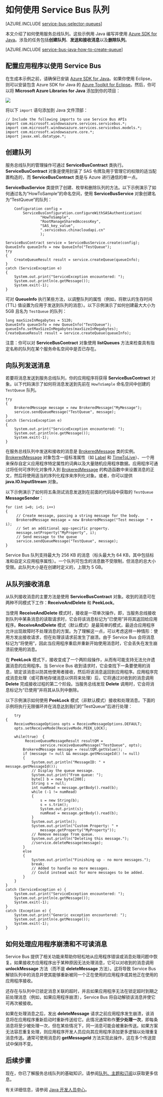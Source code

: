 <properties
	pageTitle="如何通过 Java 使用服务总线队列 | Azure"
	description="了解如何在 Azure 中使用 Service Bus 队列。用 Java 编写的代码示例。"
	services="service-bus"
	documentationCenter="java"
	authors="sethmanheim"
	manager="timlt"
	/>

<tags
	ms.service="service-bus"
	ms.date="05/06/2016"
	wacn.date="06/21/2016"/>

# 如何使用 Service Bus 队列

[AZURE.INCLUDE [service-bus-selector-queues](../includes/service-bus-selector-queues.md)]

本文介绍了如何使用服务总线队列。这些示例用 Java 编写并使用 [Azure SDK for Java][]。涉及的任务包括**创建队列**、**发送和接收消息**以及**删除队列**。

[AZURE.INCLUDE [service-bus-java-how-to-create-queue](../includes/service-bus-java-how-to-create-queue.md)]

## 配置应用程序以使用 Service Bus

在生成本示例之前，请确保已安装 [Azure SDK for Java][]。如果你使用 Eclipse，则可以安装包含 Azure SDK for Java 的 [Azure Toolkit for Eclipse][]。然后，你可以将 **Microsoft Azure Libraries for Java** 添加到你的项目：

![](./media/service-bus-java-how-to-use-queues/eclipselibs.png)

将以下 `import` 语句添加到 Java 文件顶部：

```
// Include the following imports to use Service Bus APIs
import com.microsoft.windowsazure.services.servicebus.*;
import com.microsoft.windowsazure.services.servicebus.models.*;
import com.microsoft.windowsazure.core.*;
import javax.xml.datatype.*;
```

## 创建队列

服务总线队列的管理操作可通过 **ServiceBusContract** 类执行。**ServiceBusContract** 对象是使用封装了 SAS 令牌及用于管理它的权限的适当配置构造的，而 **ServiceBusContract** 类是与 Azure 进行通信的单一点。

**ServiceBusService** 类提供了创建、枚举和删除队列的方法。以下示例演示了如何通过名为“HowToSample”的命名空间，使用 **ServiceBusService** 对象创建名为“TestQueue”的队列：

		Configuration config =
			ServiceBusConfiguration.configureWithSASAuthentication(
					"HowToSample",
					"RootManageSharedAccessKey",
					"SAS_key_value",
					".servicebus.chinacloudapi.cn"
					);

    ServiceBusContract service = ServiceBusService.create(config);
    QueueInfo queueInfo = new QueueInfo("TestQueue");
    try
    {
		CreateQueueResult result = service.createQueue(queueInfo);
    }
	catch (ServiceException e)
	{
	    System.out.print("ServiceException encountered: ");
        System.out.println(e.getMessage());
        System.exit(-1);
    }

可对 **QueueInfo** 执行某些方法，以调整队列的属性（例如，将默认的生存时间 (TTL) 值设置为应用于发送到队列的消息）。以下示例演示了如何创建最大大小为 5GB 且名为 `TestQueue` 的队列：

    long maxSizeInMegabytes = 5120;
    QueueInfo queueInfo = new QueueInfo("TestQueue");
    queueInfo.setMaxSizeInMegabytes(maxSizeInMegabytes); 
    CreateQueueResult result = service.createQueue(queueInfo);

注意：你可以对 **ServiceBusContract** 对象使用 **listQueues** 方法来检查具有指定名称的队列在某个服务命名空间中是否已存在。

## 向队列发送消息

若要将消息发送到服务总线队列，你的应用程序将获得 **ServiceBusContract** 对象。以下代码演示了如何将消息发送到先前在 `HowToSample` 命名空间中创建的 `TestQueue` 队列。

    try
    {
        BrokeredMessage message = new BrokeredMessage("MyMessage");
        service.sendQueueMessage("TestQueue", message);
    }
    catch (ServiceException e) 
    {
        System.out.print("ServiceException encountered: ");
        System.out.println(e.getMessage());
        System.exit(-1);
    }

在服务总线队列中发送和接收的消息是 [BrokeredMessage][] 类的实例。[BrokeredMessage][] 对象包含一组标准属性（如 [Label](https://msdn.microsoft.com/zh-cn/library/azure/microsoft.servicebus.messaging.brokeredmessage.label.aspx) 和 [TimeToLive](https://msdn.microsoft.com/zh-cn/library/azure/microsoft.servicebus.messaging.brokeredmessage.timetolive.aspx)）、一个用来保存自定义应用程序特定属性的词典以及大量随机应用程序数据。应用程序可通过将任何可序列化对象传入到 [BrokeredMessage][] 的构造函数中来设置消息的正文，然后将使用适当的序列化程序来序列化对象。或者，你可以提供 **java.IO.InputStream** 对象。

以下示例演示了如何将五条测试消息发送到在前面的代码段中获取的 `TestQueue` **MessageSender**：

    for (int i=0; i<5; i++)
    {
         // Create message, passing a string message for the body.
         BrokeredMessage message = new BrokeredMessage("Test message " + i);
         // Set an additional app-specific property.
         message.setProperty("MyProperty", i); 
         // Send message to the queue
         service.sendQueueMessage("TestQueue", message);
    }

Service Bus 队列支持最大为 256 KB 的消息（标头最大为 64 KB，其中包括标准和自定义应用程序属性）。一个队列可包含的消息数不受限制，但消息的总大小受限。此队列大小是在创建时定义的，上限为 5 GB。

## 从队列接收消息

从队列接收消息的主要方法是使用 **ServiceBusContract** 对象。收到的消息可在两种不同模式下工作：**ReceiveAndDelete** 和 **PeekLock**。

当使用 **ReceiveAndDelete** 模式时，接收是一项单次操作，即，当服务总线接收到队列中某条消息的读取请求时，它会将该消息标记为“已使用”并将其返回给应用程序。**ReceiveAndDelete** 模式（默认模式）是最简单的模式，最适合应用程序允许出现故障时不处理消息的方案。为了理解这一点，可以考虑这样一种情形：使用方发出接收请求，但在处理该请求前发生了崩溃。由于 Service Bus 会将消息标记为“将使用”，因此当应用程序重启并重新开始使用消息时，它会丢失在发生崩溃前使用的消息。

在 **PeekLock** 模式下，接收变成了一个两阶段操作，从而有可能支持无法允许遗漏消息的应用程序。当 Service Bus 收到请求时，它会查找下一条要使用的消息，锁定该消息以防其他使用者接收，然后将该消息返回到应用程序。应用程序完成消息处理（或可靠地存储消息以供将来处理）后，它将通过对收到的消息调用 **Delete** 完成接收过程的第二个阶段。当服务总线发现 **Delete** 调用时，它会将消息标记为“已使用”并将其从队列中删除。

以下示例演示如何使用 **PeekLock** 模式（非默认模式）接收和处理消息。下面的示例将执行无限循环并在消息达到我们的“TestQueue”后进行处理：

    	try
	{
		ReceiveMessageOptions opts = ReceiveMessageOptions.DEFAULT;
		opts.setReceiveMode(ReceiveMode.PEEK_LOCK);
	
		while(true)  { 
	         ReceiveQueueMessageResult resultQM = 
	     			service.receiveQueueMessage("TestQueue", opts);
		    BrokeredMessage message = resultQM.getValue();
		    if (message != null && message.getMessageId() != null)
		    {
			    System.out.println("MessageID: " + message.getMessageId());    
			    // Display the queue message.
			    System.out.print("From queue: ");
			    byte[] b = new byte[200];
			    String s = null;
			    int numRead = message.getBody().read(b);
			    while (-1 != numRead)
	            {
	                s = new String(b);
	                s = s.trim();
	                System.out.print(s);
	                numRead = message.getBody().read(b);
			    }
	            System.out.println();
			    System.out.println("Custom Property: " + 
			        message.getProperty("MyProperty"));
			    // Remove message from queue.
			    System.out.println("Deleting this message.");
			    //service.deleteMessage(message);
		    }  
		    else  
		    {        
		        System.out.println("Finishing up - no more messages.");        
		        break; 
		        // Added to handle no more messages.
		        // Could instead wait for more messages to be added.
		    }
	    }
	}
	catch (ServiceException e) {
	    System.out.print("ServiceException encountered: ");
	    System.out.println(e.getMessage());
	    System.exit(-1);
	}
	catch (Exception e) {
	    System.out.print("Generic exception encountered: ");
	    System.out.println(e.getMessage());
	    System.exit(-1);
	} 	

## 如何处理应用程序崩溃和不可读消息

Service Bus 提供了相关功能来帮助你轻松地从应用程序错误或消息处理问题中恢复。如果接收方应用程序出于某种原因无法处理消息，它可以对收到的消息调用 **unlockMessage** 方法（而不是 **deleteMessage** 方法）。这将导致 Service Bus 解锁队列中的消息并使其能够重新被同一个正在使用的应用程序或其他正在使用的应用程序接收。

还存在与队列中已锁定消息关联的超时，并且如果应用程序无法在锁定超时到期之前处理消息（例如，如果应用程序崩溃），Service Bus 将自动解锁该消息并使它可再次被接收。

如果在处理消息之后，发出 **deleteMessage** 请求之前应用程序发生崩溃，该消息将在应用程序重新启动时重新传送给它。此情况通常称作**至少处理一次**，即每条消息将至少被处理一次，但在某些情况下，同一消息可能会被重新传送。如果方案无法容忍重复处理，则应用程序开发人员应向其应用程序添加更多逻辑以处理重复消息传送。通常可使用消息的 **getMessageId** 方法实现此操作，这在多个传送尝试中保持不变。

## 后续步骤

现在，你已了解服务总线队列的基础知识，请参阅[队列、主题和订阅][]以获取更多信息。

有关详细信息，请参阅 [Java 开发人员中心](/develop/java/)。


[Azure SDK for Java]: /develop/java/
[Azure Toolkit for Eclipse]: https://msdn.microsoft.com/zh-cn/library/azure/hh694271.aspx

[队列、主题和订阅]: /documentation/articles/service-bus-queues-topics-subscriptions/
[BrokeredMessage]: https://msdn.microsoft.com/zh-cn/library/azure/microsoft.servicebus.messaging.brokeredmessage.aspx

<!---HONumber=Mooncake_0104_2016-->